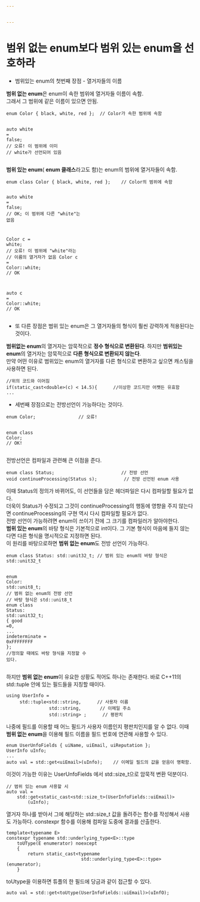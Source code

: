 ```yaml
---


---
```


<h1 id="범위-없는-enum보다-범위-있는-enum을-선호하라">범위 없는 enum보다 범위 있는 enum을 선호하라</h1>
<ul>
<li>범위있는 enum의 첫번째 장점 - 열거자들의 이름</li>
</ul>
<p><strong>범위 없는 enum</strong>은 enum이 속한 범위에 열거자들 이름이 속함.<br>
그래서 그 범위에 같은 이름이 있으면 안됨.</p>
<pre class=" language-c"><code class="prism ++ language-c"><span class="token keyword">enum</span> Color <span class="token punctuation">{</span> black<span class="token punctuation">,</span> white<span class="token punctuation">,</span> red <span class="token punctuation">}</span><span class="token punctuation">;</span>	<span class="token comment">// Color가 속한 범위에 속함</span>

<span class="token keyword">auto</span> white <span class="token operator">=</span> false<span class="token punctuation">;</span>					<span class="token comment">// 오류! 이 범위에 이미</span>
									<span class="token comment">// white가 선언되어 있음</span>
</code></pre>
<p><strong>범위 있는 enum</strong>( <strong>enum 클래스</strong>라고도 함)는 enum의 범위에 열거자들이 속함.</p>
<pre class=" language-c"><code class="prism ++ language-c"><span class="token keyword">enum</span> class Color <span class="token punctuation">{</span> black<span class="token punctuation">,</span> white<span class="token punctuation">,</span> red <span class="token punctuation">}</span><span class="token punctuation">;</span>	<span class="token comment">// Color의 범위에 속함</span>

<span class="token keyword">auto</span> white <span class="token operator">=</span> false<span class="token punctuation">;</span>			<span class="token comment">// OK; 이 범위에 다른 "white"는 없음</span>

Color c <span class="token operator">=</span> white<span class="token punctuation">;</span>			<span class="token comment">// 오류! 이 범위에 "white"라는</span>
							<span class="token comment">// 이름의 열거자가 없음</span>
Color c <span class="token operator">=</span> Color<span class="token punctuation">:</span><span class="token punctuation">:</span>white<span class="token punctuation">;</span>		<span class="token comment">// OK</span>

<span class="token keyword">auto</span> c <span class="token operator">=</span> Color<span class="token punctuation">:</span><span class="token punctuation">:</span>white<span class="token punctuation">;</span>		<span class="token comment">// OK</span>
</code></pre>
<ul>
<li>또 다른 장점은 범위 있는 enum은 그 열거자들의 형식이 훨씬 강력하게 적용된다는 것이다.</li>
</ul>
<p><strong>범위없는 enum</strong>의 열거자는 암묵적으로 <strong>정수 형식으로 변환된다</strong>.  하지만  <strong>범위있는 enum</strong>의 열거자는 암묵적으로 <strong>다른 형식으로 변환되지 않는다</strong>.<br>
만약 어떤 이유로 범위있는 enum의 열거자를 다른 형식으로 변환하고 싶으면 캐스팅을 사용하면 된다.</p>
<pre class=" language-c"><code class="prism ++ language-c"><span class="token comment">//위의 코드와 이어짐</span>
<span class="token keyword">if</span><span class="token punctuation">(</span>static_cast<span class="token operator">&lt;</span><span class="token keyword">double</span><span class="token operator">&gt;</span><span class="token punctuation">(</span>c<span class="token punctuation">)</span> <span class="token operator">&lt;</span> <span class="token number">14.5</span><span class="token punctuation">)</span><span class="token punctuation">{</span>		<span class="token comment">//이상한 코드지만 어쨋든 유효함</span>
<span class="token punctuation">.</span><span class="token punctuation">.</span><span class="token punctuation">.</span>
</code></pre>
<ul>
<li>세번째 장점으로는 전방선언이 가능하다는 것이다.</li>
</ul>
<pre class=" language-c"><code class="prism ++ language-c"><span class="token keyword">enum</span> Color<span class="token punctuation">;</span>				<span class="token comment">// 오류!</span>

<span class="token keyword">enum</span> class Color<span class="token punctuation">;</span>		<span class="token comment">// OK!</span>
</code></pre>
<p>전방선언은 컴파일과 관련해 큰 이점을 준다.</p>
<pre class=" language-c"><code class="prism ++ language-c"><span class="token keyword">enum</span> class Status<span class="token punctuation">;</span>							<span class="token comment">// 전방 선언</span>
<span class="token keyword">void</span> <span class="token function">continueProcessing</span><span class="token punctuation">(</span>Status s<span class="token punctuation">)</span><span class="token punctuation">;</span>			<span class="token comment">// 전방 선언된 enum 사용</span>
</code></pre>
<p>이때 Status의 정의가 바뀌어도, 이 선언들을 담은 헤더파일은 다시 컴파일할 필요가 없다.<br>
더욱이 Status가 수정되고 그것이 continueProcessing의 행동에 영향을 주지 않는다면 continueProcessing의 구현 역시 다시 컴파일할 필요가 없다.<br>
전방 선언이 가능하려면 enum이 쓰이기 전에 그 크기를 컴파일러가 알아야한다.<br>
<strong>범위 있는 enum</strong>의 바탕 형식은 기본적으로 int이다. 그 기본 형식이 마음에 들지 않는다면 다른  형식을 명시적으로 지정하면 된다.<br>
이 원리를 바탕으로하면 <strong>범위 없는 enum</strong>도 전방 선언이 가능하다.</p>
<pre class=" language-c"><code class="prism ++ language-c"><span class="token keyword">enum</span> class Status<span class="token punctuation">:</span> std<span class="token punctuation">:</span><span class="token punctuation">:</span>unit32_t<span class="token punctuation">;</span>	<span class="token comment">// 범위 있는 enum의 바탕 형식은 std::unit32_t</span>

<span class="token keyword">enum</span> Color<span class="token punctuation">:</span> std<span class="token punctuation">:</span><span class="token punctuation">:</span>unit8_t<span class="token punctuation">;</span>			<span class="token comment">// 범위 없는 enum의 전방 선언 </span>
									<span class="token comment">// 바탕 형식은 std::unit8_t</span>
<span class="token keyword">enum</span> class Status<span class="token punctuation">:</span> std<span class="token punctuation">:</span><span class="token punctuation">:</span>unit32_t<span class="token punctuation">;</span> <span class="token punctuation">{</span> good <span class="token operator">=</span><span class="token number">0</span><span class="token punctuation">,</span>
									<span class="token punctuation">.</span><span class="token punctuation">.</span><span class="token punctuation">.</span>
									indeterminate <span class="token operator">=</span> <span class="token number">0xFFFFFFFF</span>
									<span class="token punctuation">}</span><span class="token punctuation">;</span>	<span class="token comment">//정의할 때에도 바탕 형식을 지정할 수 있다.</span>
</code></pre>
<p>하지만 <strong>범위 없는 enum</strong>이 유요한 상황도 적어도 하나는 존재한다. 바로 C++11의 std::tuple 안에 있는 필드들을 지칭할 때이다.</p>
<pre class=" language-c"><code class="prism ++ language-c">using UserInfo <span class="token operator">=</span> 					
	 std<span class="token punctuation">:</span><span class="token punctuation">:</span>tuple<span class="token operator">&lt;</span>std<span class="token punctuation">:</span><span class="token punctuation">:</span>string<span class="token punctuation">,</span>		<span class="token comment">// 사용자 이름</span>
    			std<span class="token punctuation">:</span><span class="token punctuation">:</span>string<span class="token punctuation">,</span>		<span class="token comment">// 이메일 주소</span>
				std<span class="token punctuation">:</span><span class="token punctuation">:</span>string<span class="token operator">&gt;</span> <span class="token punctuation">;</span>		<span class="token comment">// 평판치</span>
</code></pre>
<p>나중에 필드를 이용할 때 어느 필드가 사용자 이름인지 평판치인지를 알 수 없다.  이때 <strong>범위 없는 enum</strong>을 이용해 필드 이름을 필드 번호에 연관해 사용할 수 있다.</p>
<pre class=" language-c"><code class="prism ++ language-c"><span class="token keyword">enum</span> UserUnfoFields <span class="token punctuation">{</span> uiName<span class="token punctuation">,</span> uiEmail<span class="token punctuation">,</span> uiReputation <span class="token punctuation">}</span><span class="token punctuation">;</span>
UserInfo uInfo<span class="token punctuation">;</span>
<span class="token punctuation">.</span><span class="token punctuation">.</span><span class="token punctuation">.</span>
<span class="token keyword">auto</span> val <span class="token operator">=</span> std<span class="token punctuation">:</span><span class="token punctuation">:</span>get<span class="token operator">&lt;</span>uiEmail<span class="token operator">&gt;</span><span class="token punctuation">(</span>uInfo<span class="token punctuation">)</span><span class="token punctuation">;</span>	<span class="token comment">// 이메일 필드의 값을 얻음이 명확함.</span>
</code></pre>
<p>이것이 가능한 이유는 UserUnfoFields 에서 std::size_t으로 암묵적 변환 덕분이다.</p>
<pre class=" language-c"><code class="prism ++ language-c"><span class="token comment">// 범위 있는 enum 사용할 시</span>
<span class="token keyword">auto</span> val <span class="token operator">=</span>
	std<span class="token punctuation">:</span><span class="token punctuation">:</span>get<span class="token operator">&lt;</span>static_cast<span class="token operator">&lt;</span>std<span class="token punctuation">:</span><span class="token punctuation">:</span>size_t<span class="token operator">&gt;</span><span class="token punctuation">(</span>UserInfoFields<span class="token punctuation">:</span><span class="token punctuation">:</span>uiEmail<span class="token punctuation">)</span><span class="token operator">&gt;</span>
		<span class="token punctuation">(</span>uInfo<span class="token punctuation">)</span><span class="token punctuation">;</span>
</code></pre>
<p>열거자 하나를 받아서 그에 해당하는  std::size_t 값을 돌려주는 함수를 작성해서 사용도 가능하다. constexpr 함수를 이용해 컴파일 도중에 결과를 산출한다.</p>
<pre class=" language-c"><code class="prism ++ language-c">template<span class="token operator">&lt;</span>typename E<span class="token operator">&gt;</span>
constexpr typename std<span class="token punctuation">:</span><span class="token punctuation">:</span>underlying_type<span class="token operator">&lt;</span>E<span class="token operator">&gt;</span><span class="token punctuation">:</span><span class="token punctuation">:</span>type
	<span class="token function">toUType</span><span class="token punctuation">(</span>E enumerator<span class="token punctuation">)</span> noexcept
	<span class="token punctuation">{</span>
		<span class="token keyword">return</span> static_cast<span class="token operator">&lt;</span>typename
							std<span class="token punctuation">:</span><span class="token punctuation">:</span>underlying_type<span class="token operator">&lt;</span>E<span class="token operator">&gt;</span><span class="token punctuation">:</span><span class="token punctuation">:</span>type<span class="token operator">&gt;</span><span class="token punctuation">(</span>enumerator<span class="token punctuation">)</span><span class="token punctuation">;</span>
	<span class="token punctuation">}</span>
</code></pre>
<p>toUtype을 이용하면 튜플의 한 필드에 당금과 같이 접근할 수 있다.</p>
<pre class=" language-c"><code class="prism ++ language-c"><span class="token keyword">auto</span> val <span class="token operator">=</span> std<span class="token punctuation">:</span><span class="token punctuation">:</span>get<span class="token operator">&lt;</span><span class="token function">toUtype</span><span class="token punctuation">(</span>UserInfoFields<span class="token punctuation">:</span><span class="token punctuation">:</span>uiEmail<span class="token punctuation">)</span><span class="token operator">&gt;</span><span class="token punctuation">(</span>uInfO<span class="token punctuation">)</span><span class="token punctuation">;</span>
</code></pre>


